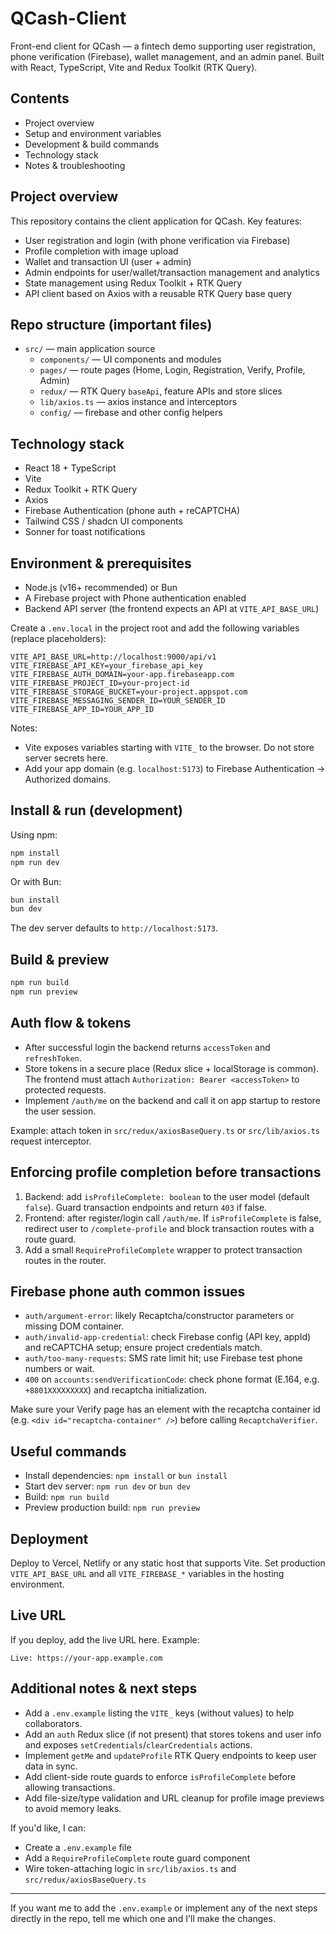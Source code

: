 # QCash-Client

Front-end client for QCash — a fintech demo supporting user registration, phone verification (Firebase), wallet management, and an admin panel. Built with React, TypeScript, Vite and Redux Toolkit (RTK Query).

## Contents

- Project overview
- Setup and environment variables
- Development & build commands
- Technology stack
- Notes & troubleshooting

## Project overview

This repository contains the client application for QCash. Key features:

- User registration and login (with phone verification via Firebase)
- Profile completion with image upload
- Wallet and transaction UI (user + admin)
- Admin endpoints for user/wallet/transaction management and analytics
- State management using Redux Toolkit + RTK Query
- API client based on Axios with a reusable RTK Query base query

## Repo structure (important files)

- `src/` — main application source
  - `components/` — UI components and modules
  - `pages/` — route pages (Home, Login, Registration, Verify, Profile, Admin)
  - `redux/` — RTK Query `baseApi`, feature APIs and store slices
  - `lib/axios.ts` — axios instance and interceptors
  - `config/` — firebase and other config helpers

## Technology stack

- React 18 + TypeScript
- Vite
- Redux Toolkit + RTK Query
- Axios
- Firebase Authentication (phone auth + reCAPTCHA)
- Tailwind CSS / shadcn UI components
- Sonner for toast notifications

## Environment & prerequisites

- Node.js (v16+ recommended) or Bun
- A Firebase project with Phone authentication enabled
- Backend API server (the frontend expects an API at `VITE_API_BASE_URL`)

Create a `.env.local` in the project root and add the following variables (replace placeholders):

```env
VITE_API_BASE_URL=http://localhost:9000/api/v1
VITE_FIREBASE_API_KEY=your_firebase_api_key
VITE_FIREBASE_AUTH_DOMAIN=your-app.firebaseapp.com
VITE_FIREBASE_PROJECT_ID=your-project-id
VITE_FIREBASE_STORAGE_BUCKET=your-project.appspot.com
VITE_FIREBASE_MESSAGING_SENDER_ID=YOUR_SENDER_ID
VITE_FIREBASE_APP_ID=YOUR_APP_ID
```

Notes:
- Vite exposes variables starting with `VITE_` to the browser. Do not store server secrets here.
- Add your app domain (e.g. `localhost:5173`) to Firebase Authentication → Authorized domains.

## Install & run (development)

Using npm:

```bash
npm install
npm run dev
```

Or with Bun:

```bash
bun install
bun dev
```

The dev server defaults to `http://localhost:5173`.

## Build & preview

```bash
npm run build
npm run preview
```

## Auth flow & tokens

- After successful login the backend returns `accessToken` and `refreshToken`.
- Store tokens in a secure place (Redux slice + localStorage is common). The frontend must attach `Authorization: Bearer <accessToken>` to protected requests.
- Implement `/auth/me` on the backend and call it on app startup to restore the user session.

Example: attach token in `src/redux/axiosBaseQuery.ts` or `src/lib/axios.ts` request interceptor.

## Enforcing profile completion before transactions

1. Backend: add `isProfileComplete: boolean` to the user model (default `false`). Guard transaction endpoints and return `403` if false.
2. Frontend: after register/login call `/auth/me`. If `isProfileComplete` is false, redirect user to `/complete-profile` and block transaction routes with a route guard.
3. Add a small `RequireProfileComplete` wrapper to protect transaction routes in the router.

## Firebase phone auth common issues

- `auth/argument-error`: likely Recaptcha/constructor parameters or missing DOM container.
- `auth/invalid-app-credential`: check Firebase config (API key, appId) and reCAPTCHA setup; ensure project credentials match.
- `auth/too-many-requests`: SMS rate limit hit; use Firebase test phone numbers or wait.
- `400` on `accounts:sendVerificationCode`: check phone format (E.164, e.g. `+8801XXXXXXXXX`) and recaptcha initialization.

Make sure your Verify page has an element with the recaptcha container id (e.g. `<div id="recaptcha-container" />`) before calling `RecaptchaVerifier`.

## Useful commands

- Install dependencies: `npm install` or `bun install`
- Start dev server: `npm run dev` or `bun dev`
- Build: `npm run build`
- Preview production build: `npm run preview`

## Deployment

Deploy to Vercel, Netlify or any static host that supports Vite. Set production `VITE_API_BASE_URL` and all `VITE_FIREBASE_*` variables in the hosting environment.

## Live URL

If you deploy, add the live URL here. Example:

```
Live: https://your-app.example.com
```

## Additional notes & next steps

- Add a `.env.example` listing the `VITE_` keys (without values) to help collaborators.
- Add an `auth` Redux slice (if not present) that stores tokens and user info and exposes `setCredentials`/`clearCredentials` actions.
- Implement `getMe` and `updateProfile` RTK Query endpoints to keep user data in sync.
- Add client-side route guards to enforce `isProfileComplete` before allowing transactions.
- Add file-size/type validation and URL cleanup for profile image previews to avoid memory leaks.

If you'd like, I can:
- Create a `.env.example` file
- Add a `RequireProfileComplete` route guard component
- Wire token-attaching logic in `src/lib/axios.ts` and `src/redux/axiosBaseQuery.ts`

---

If you want me to add the `.env.example` or implement any of the next steps directly in the repo, tell me which one and I'll make the changes.
